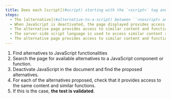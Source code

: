 ```yaml
---
title: Does each [script](#script) starting with the `<script>` tag and having an [alternative](#alternative-to-a-script) check one of these conditions?
steps:
  - The [alternative](#alternative-to-a-script) between ``<noscript> and ``</noscript> provides access to similar content and functionality.
  - When JavaScript is deactivated, the page displayed provides access to similar content and functions.
  - The alternative page provides access to similar content and functionality.
  - The server-side script language is used to access similar content and functions.
  - The alternative page provides access to similar content and functions.
---
```


1. Find alternatives to JavaScript functionalities
2. Search the page for available alternatives to a JavaScript component or function.
3. Deactivate JavaScript in the document and find the proposed alternatives.
4. For each of the alternatives proposed, check that it provides access to the same content and similar functions.
5. If this is the case, **the test is validated**.
